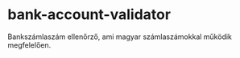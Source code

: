 # bank-account-validator
Bankszámlaszám ellenőrző, ami magyar számlaszámokkal működik megfelelően. 
